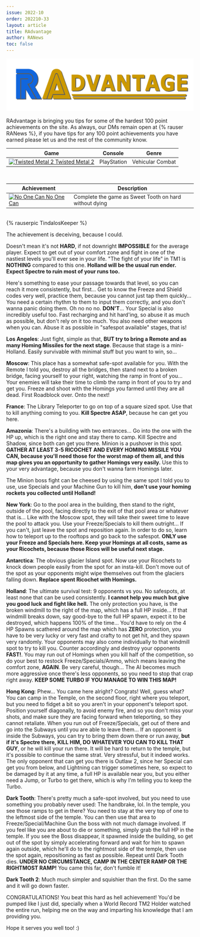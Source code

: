 ```yaml
---
issue: 2022-10
order: 202210-33
layout: article
title: RAdvantage
author: RANews
toc: false
---
```


![](../../img/radvantage.png)

RAdvantage is bringing you tips for some of the hardest 100 point achievements on the site. As always, our DMs remain open at {% rauser RANews %}, if you have tips for any 100 point achievements you have earned please let us and the rest of the community know.


| Game                                                                                                                                                                                                                                         | Console     | Genre            |
| -------------------------------------------------------------------------------------------------------------------------------------------------------------------------------------------------------------------------------------------- | ----------- | ---------------- |
| <a class="gameicon-link" href="https://retroachievements.org/game/11298" target="_blank" rel="noopener"> <img class="gameicon" src="https://retroachievements.org/Images/059515.png" alt="Twisted Metal 2"> <span>Twisted Metal 2</span></a> | PlayStation | Vehicular Combat |

<br>

| Achievement                                                                                                                                                                                                                             | Description                                            |
| --------------------------------------------------------------------------------------------------------------------------------------------------------------------------------------------------------------------------------------- | ------------------------------------------------------ |
| <a class="gameicon-link" href="https://retroachievements.org/achievement/90621" target="_blank" rel="noopener"> <img class="gameicon" src="https://retroachievements.org/Badge/99246.png" alt="No One Can"> <span>No One Can</span></a> | Complete the game as Sweet Tooth on hard without dying |

<br>

<div class="bingo-winner">
  {% rauserpic TindalosKeeper %}
</div>

The achievement is deceiving, because I could.

Doesn't mean it's not **HARD**, if not downright **IMPOSSIBLE** for the average player. Expect to get out of your comfort zone and fight in one of the nastiest levels you'll ever see in your life. "The fight of your life" in TM1 is **NOTHING** compared to this one. **Holland will be the usual run ender. Expect Spectre to ruin most of your runs too.**

Here's something to ease your passage towards that level, so you can reach it more consistently, but first... Get to know the Freeze and Shield codes very well, practice them, because you cannot just tap them quickly... You need a certain rhythm to them to input them correctly, and you don't wanna panic doing them. Oh no no no. **DON'T**... Your Special is also incredibly useful too. Fast recharging and hit hard'ing, so abuse it as much as possible, but don't rely on it too much. You also need other weapons when you can. Abuse it as possible in "safespot available" stages, that is!

**Los Angeles**: Just fight, simple as that, **BUT try to bring a Remote and as many Homing Missiles for the next stage**. Because that stage is a mini-Holland. Easily survivable with minimal stuff but you want to win, so...

**Moscow**: This place has a somewhat safe-spot available for you. With the Remote I told you, destroy all the bridges, then stand next to a broken bridge, facing yourself to your right, watching the ramp in front of you... Your enemies will take their time to climb the ramp in front of you to try and get you. Freeze and shoot with the Homings you farmed until they are all dead. First Roadblock over. Onto the next!

**France**: The Library Teleporter to go on top of a square sized spot. Use that to kill anything coming to you. **Kill Spectre ASAP**, because he can get you here.

**Amazonia**: There's a building with two entrances... Go into the one with the HP up, which is the right one and stay there to camp. Kill Spectre and Shadow, since both can get you there. Minion is a pushover in this spot. **GATHER AT LEAST 3-5 RICOCHET AND EVERY HOMING MISSILE YOU CAN, because you'll need those for the worst map of them all, and this map gives you an opportunity to gather Homings very easily.** Use this to your very advantage, because you don't wanna farm Homings later.

The Minion boss fight can be cheesed by using the same spot I told you to use, use Specials and your Machine Gun to kill him, **don't use your homing rockets you collected until Holland!**

**New York**: Go to the pool area in the building, then stand to the right, outside of the pool, facing directly to the exit of that pool area or whatever that is... Like with the Moscow spot, they will take their sweet time to leave the pool to attack you. Use your Freeze/Specials to kill them outright... If you can't, just leave the spot and reposition again. In order to do so, learn how to teleport up to the rooftops and go back to the safespot. **ONLY use your Freeze and Specials here. Keep your Homings at all costs, same as your Ricochets, because those Ricos will be useful next stage.**

**Antarctica**: The obvious glacier Island spot. Now use your Ricochets to knock down people easily from the spot for an insta-kill. Don't move out of the spot as your opponents might wipe themselves out from the glaciers falling down. **Replace spent Ricochet with Homings.**

**Holland**: The ultimate survival test: 9 opponents vs you. No safespots, at least none that can be used consistently. **I cannot help you much but give you good luck and fight like hell.** The only protection you have, is the broken windmill to the right of the map, which has a full HP inside... If that windmill breaks down, say good-bye to the full HP spawn, expect it to be destroyed, which happens 100% of the time... You'd have to rely on the 4 HP Spawns scathered around the map which has **ZERO** protection, you have to be very lucky or very fast and crafty to not get hit, and they spawn very randomly. Your opponents may also come individually to that windmill spot to try to kill you. Counter accordingly and destroy your opponents **FAST!**. You may run out of Homings when you kill half of the competition, so do your best to restock Freeze/Specials/Ammo, which means leaving the comfort zone, **AGAIN**. Be very careful, though... The AI becomes much more aggressive once there's less opponents, so you need to stop that crap right away. **KEEP SOME TURBO IF YOU MANAGE TO WIN THIS MAP!**

**Hong Kong**: Phew... You came here alright? Congrats! Well, guess what? You can camp in the Temple, on the second floor, right where you teleport, but you need to fidget a bit so you aren't in your opponent's teleport spot. Position yourself diagonally, to avoid enemy fire, and so you don't miss your shots, and make sure they are facing forward when teleporting, so they cannot retaliate. When you run out of Freeze/Specials, get out of there and go into the Subways until you are able to leave them... If an opponent is inside the Subways, you can try to bring them down there or run away, **but if it's Spectre there, KILL HIM, DO WHATEVER YOU CAN TO KILL THAT GUY**, or he will kill your run there. It will be hard to return to the temple, but it's possible to continue the same strat. Very stressful, but it indeed works. The only opponent that can get you there is Outlaw 2, since her Special can get you from below, and Lightning can trigger sometimes here, so expect to be damaged by it at any time, a full HP is available near you, but you either need a Jump, or Turbo to get there, which is why I'm telling you to keep the Turbo.

**Dark Tooth**: There's pretty much a safe-spot involved, but you need to use something you probably never used: The handbrake, lol. In the temple, you see those ramps to get in there? You need to stay at the very top of one to the leftmost side of the temple. You can then use that area to Freeze/Special/Machine Gun the boss with not much damage involved. If you feel like you are about to die or something, simply grab the full HP in the temple. If you see the Boss disappear, it spawned inside the building, so get out of the spot by simply accelerating forward and wait for him to spawn again outside, which he'll do to the rightmost side of the temple, then use the spot again, repositioning as fast as possible. Repeat until Dark Tooth dies. **UNDER NO CIRCUMSTANCE, CAMP IN THE CENTER RAMP OR THE RIGHTMOST RAMP!** You came this far, don't fumble it!

**Dark Tooth 2**: Much much simpler and squishier than the first. Do the same and it will go down faster.

CONGRATULATIONS! You beat this hard as hell achievement! You'd be pumped like I just did, specially when a World Record TM2 Holder watched the entire run, helping me on the way and imparting his knowledge that I am providing you.

Hope it serves you well too! :)
